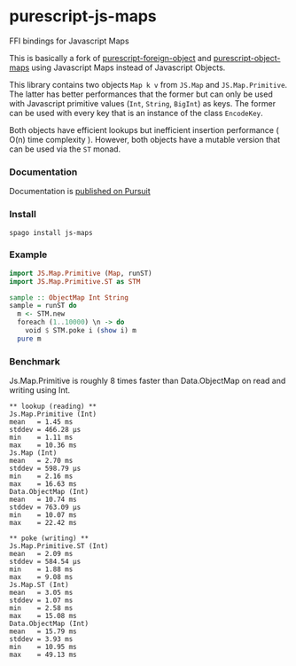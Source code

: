 # purescript-js-maps

FFI bindings for Javascript Maps

This is basically a fork of [purescript-foreign-object](https://github.com/purescript/purescript-foreign-object)
and [purescript-object-maps](https://github.com/thought2/purescript-object-maps)
using Javascript Maps instead of Javascript Objects.

This library contains two objects `Map k v` from `JS.Map` and `JS.Map.Primitive`.
The latter has better performances that the former but can only be used with Javascript primitive values (`Int`, `String`, `BigInt`) as keys. The former can be used with every key that is an instance of the class `EncodeKey`.

Both objects have efficient lookups but inefficient insertion performance ( O(n) time complexity ).
However, both objects have a mutable version that can be used via the `ST` monad.

### Documentation

Documentation is [published on Pursuit](https://pursuit.purescript.org/packages/purescript-js-maps)

### Install

```
spago install js-maps
```

### Example

```haskell
import JS.Map.Primitive (Map, runST)
import JS.Map.Primitive.ST as STM

sample :: ObjectMap Int String
sample = runST do
  m <- STM.new
  foreach (1..10000) \n -> do
    void $ STM.poke i (show i) m
  pure m
```

### Benchmark

Js.Map.Primitive is roughly 8 times faster than Data.ObjectMap on read and writing using Int.


```
** lookup (reading) **
Js.Map.Primitive (Int)
mean   = 1.45 ms
stddev = 466.28 μs
min    = 1.11 ms
max    = 10.36 ms
Js.Map (Int)
mean   = 2.70 ms
stddev = 598.79 μs
min    = 2.16 ms
max    = 16.63 ms
Data.ObjectMap (Int)
mean   = 10.74 ms
stddev = 763.09 μs
min    = 10.07 ms
max    = 22.42 ms

** poke (writing) **
Js.Map.Primitive.ST (Int)
mean   = 2.09 ms
stddev = 584.54 μs
min    = 1.88 ms
max    = 9.08 ms
Js.Map.ST (Int)
mean   = 3.05 ms
stddev = 1.07 ms
min    = 2.58 ms
max    = 15.08 ms
Data.ObjectMap (Int)
mean   = 15.79 ms
stddev = 3.93 ms
min    = 10.95 ms
max    = 49.13 ms
```

